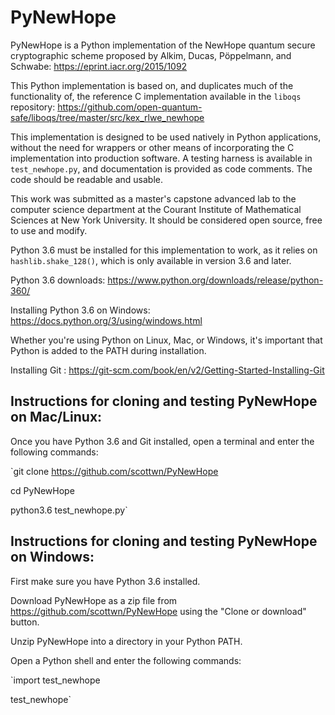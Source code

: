 # PyNewHope

PyNewHope is a Python implementation of the NewHope quantum secure cryptographic scheme proposed by Alkim, Ducas, Pöppelmann, and Schwabe: https://eprint.iacr.org/2015/1092

This Python implementation is based on, and duplicates much of the functionality of, the reference C implementation available in the `liboqs` repository: https://github.com/open-quantum-safe/liboqs/tree/master/src/kex_rlwe_newhope

This implementation is designed to be used natively in Python applications, without the need for wrappers or other means of incorporating the C implementation into production software. A testing harness is available in `test_newhope.py`, and documentation is provided as code comments. The code should be readable and usable.

This work was submitted as a master's capstone advanced lab to the computer science department at the Courant Institute of Mathematical Sciences at New York University. It should be considered open source, free to use and modify.

Python 3.6 must be installed for this implementation to work, as it relies on `hashlib.shake_128()`, which is only available in version 3.6 and later.

Python 3.6 downloads: https://www.python.org/downloads/release/python-360/

Installing Python 3.6 on Windows: https://docs.python.org/3/using/windows.html

Whether you're using Python on Linux, Mac, or Windows, it's important that Python is added to the PATH during installation.

Installing Git : https://git-scm.com/book/en/v2/Getting-Started-Installing-Git

Instructions for cloning and testing PyNewHope on Mac/Linux:
------------------------------------------------------------

Once you have Python 3.6 and Git installed, open a terminal and enter the following commands:

`git clone https://github.com/scottwn/PyNewHope

cd PyNewHope

python3.6 test_newhope.py`


Instructions for cloning and testing PyNewHope on Windows:
----------------------------------------------------------

First make sure you have Python 3.6 installed.

Download PyNewHope as a zip file from https://github.com/scottwn/PyNewHope using the "Clone or download" button.

Unzip PyNewHope into a directory in your Python PATH.

Open a Python shell and enter the following commands:

`import test_newhope

test_newhope`


